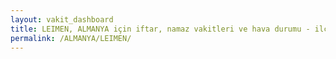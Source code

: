 ```yaml
---
layout: vakit_dashboard
title: LEIMEN, ALMANYA için iftar, namaz vakitleri ve hava durumu - ilçe/eyalet seç
permalink: /ALMANYA/LEIMEN/
---
```


<script type="text/javascript">
  var GLOBAL_COUNTRY = 'ALMANYA';
  var GLOBAL_CITY = 'LEIMEN';
  var GLOBAL_STATE = '';
  var lat = 72;
  var lon = 21;
</script>
